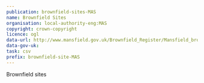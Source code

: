 ```yaml
---
publication: brownfield-sites-MAS
name: Brownfield Sites
organisation: local-authority-eng:MAS
copyright: crown-copyright
licence: ogl
data-url: http://www.mansfield.gov.uk/Brownfield_Register/Mansfield_brownfieldregister_2017-12-13_rev1.csv
data-gov-uk: 
task: csv
prefix: brownfield-site-MAS
---
```


Brownfield sites

